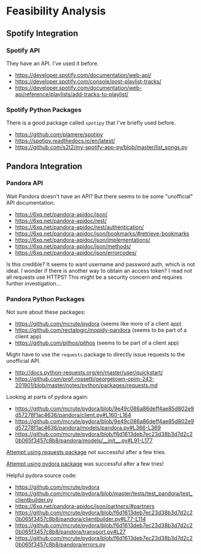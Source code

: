 # Feasibility Analysis

## Spotify Integration

### Spotify API

They have an API. I've used it before.

  + https://developer.spotify.com/documentation/web-api/
  + https://developer.spotify.com/console/post-playlist-tracks/
  + https://developer.spotify.com/documentation/web-api/reference/playlists/add-tracks-to-playlist/

### Spotify Python Packages

There is a good package called `spotipy` that I've briefly used before.

  + https://github.com/plamere/spotipy
  + https://spotipy.readthedocs.io/en/latest/
  + https://github.com/s2t2/my-spotify-app-py/blob/master/list_songs.py

## Pandora Integration

### Pandora API

Wait Pandora doesn't have an API? But there seems to be some "unofficial" API documentation:

  + https://6xq.net/pandora-apidoc/json/
  + https://6xq.net/pandora-apidoc/rest/
  + https://6xq.net/pandora-apidoc/rest/authentication/
  + https://6xq.net/pandora-apidoc/json/bookmarks/#retrieve-bookmarks
  + https://6xq.net/pandora-apidoc/json/implementations/
  + https://6xq.net/pandora-apidoc/json/methods/
  + https://6xq.net/pandora-apidoc/json/errorcodes/

Is this credible? It seems to want username and password auth, which is not ideal. I wonder if there is another way to obtain an access token? I read not all requests use HTTPS? This might be a security concern and requires further investigation...

### Pandora Python Packages

Not sure about these packages:

  + https://github.com/mcrute/pydora (seems like more of a client app)
  + https://github.com/rectalogic/mopidy-pandora (seems to be part of a client app)
  + https://github.com/pithos/pithos (seems to be part of a client app)

Might have to use the `requests` package to directly issue requests to the unofficial API.

  + http://docs.python-requests.org/en/master/user/quickstart/
  + https://github.com/prof-rossetti/georgetown-opim-243-201901/blob/master/notes/python/packages/requests.md

Looking at parts of pydora again:

  + https://github.com/mcrute/pydora/blob/9e49c086a86deff4ae85d802e9d57278f1ac4636/pandora/client.py#L160-L164
  + https://github.com/mcrute/pydora/blob/9e49c086a86deff4ae85d802e9d57278f1ac4636/pandora/models/pandora.py#L366-L369
  + https://github.com/mcrute/pydora/blob/f6d1613deb7ec23d38b3d7d2c20b065f3457c8b8/pandora/models/__init__.py#L91-L177

[Attempt using requests package](/app/get_bookmarks.py) not successful after a few tries.

[Attempt using pydora package](/app/get_bookmarks2.py) was successful after a few tries!

Helpful pydora source code:

  + https://github.com/mcrute/pydora
  + https://github.com/mcrute/pydora/blob/master/tests/test_pandora/test_clientbuilder.py
  + https://6xq.net/pandora-apidoc/json/partners/#partners
  + https://github.com/mcrute/pydora/blob/f6d1613deb7ec23d38b3d7d2c20b065f3457c8b8/pandora/clientbuilder.py#L77-L114
  + https://github.com/mcrute/pydora/blob/f6d1613deb7ec23d38b3d7d2c20b065f3457c8b8/pandora/transport.py#L27
  + https://github.com/mcrute/pydora/blob/f6d1613deb7ec23d38b3d7d2c20b065f3457c8b8/pandora/errors.py
